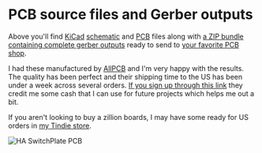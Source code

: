 # PCB source files and Gerber outputs

Above you'll find [KiCad](http://kicad-pcb.org/) [schematic](https://github.com/aderusha/HASwitchPlate/blob/master/PCB/HASwitchPlate.sch) and [PCB](https://github.com/aderusha/HASwitchPlate/blob/master/PCB/HASwitchPlate.kicad_pcb) files along with [a ZIP bundle containing complete gerber outputs](https://github.com/aderusha/HASwitchPlate/raw/master/PCB/HASwitchPlate.gerbers.zip) ready to send to [your favorite PCB shop](https://www.allpcb.com/?Mb_InviteId=34099).

I had these manufactured by [AllPCB](http://www.allpcb.com/setinvite.aspx?inviteid=34099&url=https://www.allpcb.com/) and I'm very happy with the results.  The quality has been perfect and their shipping time to the US has been under a week across several orders.  [If you sign up through this link](http://www.allpcb.com/setinvite.aspx?inviteid=34099&url=https://www.allpcb.com/)  they credit me some cash that I can use for future projects which helps me out a bit.

If you aren't looking to buy a zillion boards, I may have some ready for US orders in [my Tindie store](https://www.tindie.com/products/luma/ha-switchplate-hasp-pcb/).

![HA SwitchPlate PCB](https://github.com/aderusha/HASwitchPlate/blob/master/Documentation/Images/HASP_PCB_Front_and_Back.png?raw=true)
